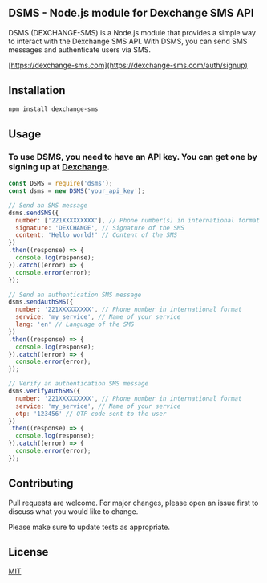 ## DSMS - Node.js module for Dexchange SMS API


DSMS (DEXCHANGE-SMS) is a Node.js module that provides a simple way to interact with the Dexchange SMS API. With DSMS, you can send SMS messages and authenticate users via SMS.

[https://dexchange-sms.com](https://dexchange-sms.com/auth/signup)


## Installation

```bash
npm install dexchange-sms
```

## Usage

### To use DSMS, you need to have an API key. You can get one by signing up at [Dexchange](https://dexchange-sms.com/dashboard/api).

```javascript
const DSMS = require('dsms');
const dsms = new DSMS('your_api_key');

// Send an SMS message
dsms.sendSMS({
  number: ['221XXXXXXXXX'], // Phone number(s) in international format
  signature: 'DEXCHANGE', // Signature of the SMS
  content: 'Hello world!' // Content of the SMS
})
.then((response) => {
  console.log(response);
}).catch((error) => {
  console.error(error);
});

// Send an authentication SMS message
dsms.sendAuthSMS({
  number: '221XXXXXXXXX', // Phone number in international format
  service: 'my_service', // Name of your service
  lang: 'en' // Language of the SMS
})
.then((response) => {
  console.log(response);
}).catch((error) => {
  console.error(error);
});

// Verify an authentication SMS message
dsms.verifyAuthSMS({
  number: '221XXXXXXXXX', // Phone number in international format
  service: 'my_service', // Name of your service
  otp: '123456' // OTP code sent to the user
})
.then((response) => {
  console.log(response);
}).catch((error) => {
  console.error(error);
});

```

## Contributing

Pull requests are welcome. For major changes, please open an issue first
to discuss what you would like to change.

Please make sure to update tests as appropriate.

## License

[MIT](https://choosealicense.com/licenses/mit/)